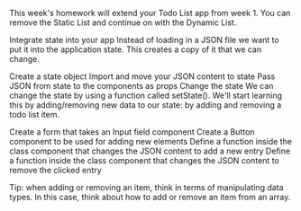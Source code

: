 This week's homework will extend your Todo List app from week 1. You can remove the Static List and continue on with the Dynamic List.

Integrate state into your app
Instead of loading in a JSON file we want to put it into the application state. This creates a copy of it that we can change.

Create a state object
Import and move your JSON content to state
Pass JSON from state to the components as props
Change the state
We can change the state by using a function called setState(). We'll start learning this by adding/removing new data to our state: by adding and removing a todo list item.

Create a form that takes an Input field component
Create a Button component to be used for adding new elements
Define a function inside the class component that changes the JSON content to add a new entry
Define a function inside the class component that changes the JSON content to remove the clicked entry

Tip: when adding or removing an item, think in terms of manipulating data types. In this case, think about how to add or remove an item from an array.
